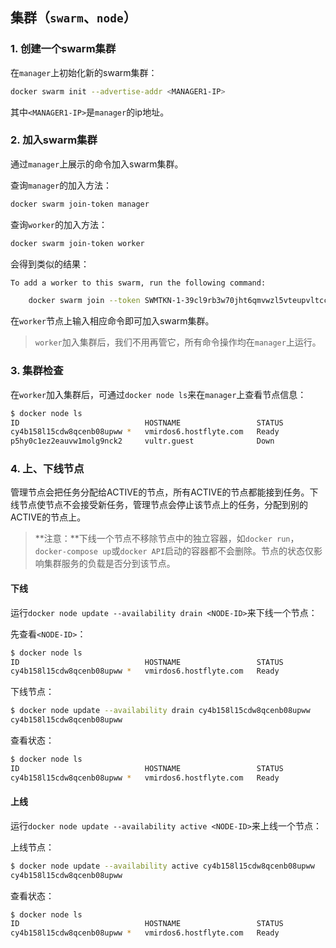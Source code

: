 ## 集群（`swarm`、`node`）

### 1. 创建一个swarm集群

在`manager`上初始化新的swarm集群：

```bash
docker swarm init --advertise-addr <MANAGER1-IP>
```

其中`<MANAGER1-IP>`是`manager`的ip地址。

### 2. 加入swarm集群

通过`manager`上展示的命令加入swarm集群。

查询`manager`的加入方法：

```bash
docker swarm join-token manager
```

查询`worker`的加入方法：

```bash
docker swarm join-token worker
```

会得到类似的结果：

```bash
To add a worker to this swarm, run the following command:

    docker swarm join --token SWMTKN-1-39cl9rb3w70jht6qmvwzl5vteupvltcc7qksb2xpjuvyq2x8cf-a12rvi6y7ff39yj7lydexse70 172.245.135.174:2377
```

在`worker`节点上输入相应命令即可加入swarm集群。

> `worker`加入集群后，我们不用再管它，所有命令操作均在`manager`上运行。

### 3. 集群检查

在`worker`加入集群后，可通过`docker node ls`来在`manager`上查看节点信息：

```bash
$ docker node ls
ID                            HOSTNAME                 STATUS              AVAILABILITY        MANAGER STATUS      ENGINE VERSION
cy4b158l15cdw8qcenb08upww *   vmirdos6.hostflyte.com   Ready               Active              Leader              18.09.6
p5hy0c1ez2eauvw1molg9nck2     vultr.guest              Down                Active                                  18.09.5
```

### 4. 上、下线节点

管理节点会把任务分配给ACTIVE的节点，所有ACTIVE的节点都能接到任务。下线节点使节点不会接受新任务，管理节点会停止该节点上的任务，分配到别的ACTIVE的节点上。

> **注意：**下线一个节点不移除节点中的独立容器，如`docker run`，`docker-compose up`或`docker API`启动的容器都不会删除。节点的状态仅影响集群服务的负载是否分到该节点。

#### 下线

运行`docker node update --availability drain <NODE-ID>`来下线一个节点：

先查看`<NODE-ID>`：

```bash
$ docker node ls
ID                            HOSTNAME                 STATUS              AVAILABILITY        MANAGER STATUS      ENGINE VERSION
cy4b158l15cdw8qcenb08upww *   vmirdos6.hostflyte.com   Ready               Active              Leader              18.09.6
```

下线节点：

```bash
$ docker node update --availability drain cy4b158l15cdw8qcenb08upww
cy4b158l15cdw8qcenb08upww
```

查看状态：

```bash
$ docker node ls
ID                            HOSTNAME                 STATUS              AVAILABILITY        MANAGER STATUS      ENGINE VERSION
cy4b158l15cdw8qcenb08upww *   vmirdos6.hostflyte.com   Ready               Drain               Leader              18.09.6
```

#### 上线

运行`docker node update --availability active <NODE-ID>`来上线一个节点：

上线节点：

```bash
$ docker node update --availability active cy4b158l15cdw8qcenb08upww
cy4b158l15cdw8qcenb08upww
```

查看状态：

```bash
$ docker node ls
ID                            HOSTNAME                 STATUS              AVAILABILITY        MANAGER STATUS      ENGINE VERSION
cy4b158l15cdw8qcenb08upww *   vmirdos6.hostflyte.com   Ready               Active              Leader              18.09.6
```

